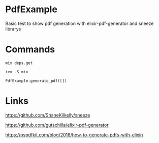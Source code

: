 # PdfExample
Basic test to show pdf generation with elixir-pdf-generator and sneeze librarys



# Commands
`mix deps.get`

`iex -S mix`

`PdfExample.generate_pdf([])`



# Links
https://github.com/ShaneKilkelly/sneeze

https://github.com/gutschilla/elixir-pdf-generator

https://pspdfkit.com/blog/2018/how-to-generate-pdfs-with-elixir/
